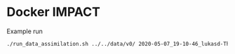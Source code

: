 # Docker IMPACT

Example run

```bash
./run_data_assimilation.sh ../../data/v0/ 2020-05-07_19-10-46_lukasd-ThinkPad-T470s/flow_CStest_Volunteer_R4_cnn_segmented.h5
```
